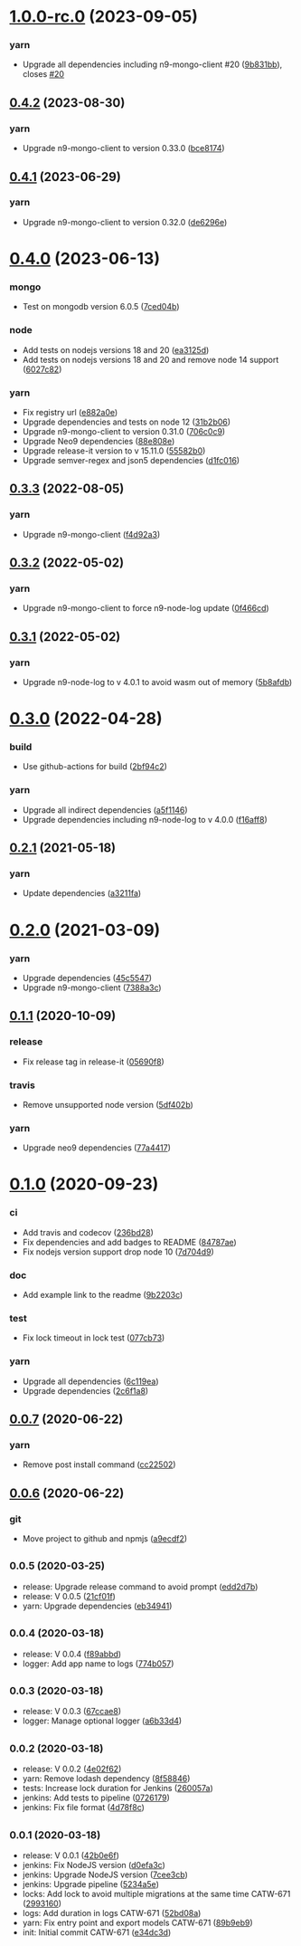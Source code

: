 

# [1.0.0-rc.0](https://github.com/neo9/n9-mongodb-migration/compare/0.4.2...1.0.0-rc.0) (2023-09-05)


### yarn

* Upgrade all dependencies including n9-mongo-client #20 ([9b831bb](https://github.com/neo9/n9-mongodb-migration/commit/9b831bb58c8b6cc528603f0c70bd3a538677020a)), closes [#20](https://github.com/neo9/n9-mongodb-migration/issues/20)

## [0.4.2](https://github.com/neo9/n9-mongodb-migration/compare/0.4.1...0.4.2) (2023-08-30)


### yarn

* Upgrade n9-mongo-client to version 0.33.0 ([bce8174](https://github.com/neo9/n9-mongodb-migration/commit/bce817472957e72ae85eb548169dbe86535f6db8))

## [0.4.1](https://github.com/neo9/n9-mongodb-migration/compare/0.4.0...0.4.1) (2023-06-29)


### yarn

* Upgrade n9-mongo-client to version 0.32.0 ([de6296e](https://github.com/neo9/n9-mongodb-migration/commit/de6296e39b05b2c060eda77512890a48ef533145))

# [0.4.0](https://github.com/neo9/n9-mongodb-migration/compare/0.3.3...0.4.0) (2023-06-13)


### mongo

* Test on mongodb version 6.0.5 ([7ced04b](https://github.com/neo9/n9-mongodb-migration/commit/7ced04b64f2d15bea3ecdeea7a9b3cfad6ed752b))

### node

* Add tests on nodejs versions 18 and 20 ([ea3125d](https://github.com/neo9/n9-mongodb-migration/commit/ea3125dfe53569e39fb4290356227460d0e290aa))
* Add tests on nodejs versions 18 and 20 and remove node 14 support ([6027c82](https://github.com/neo9/n9-mongodb-migration/commit/6027c82d75ba26be538ab780e3da6007ea5de402))

### yarn

* Fix registry url ([e882a0e](https://github.com/neo9/n9-mongodb-migration/commit/e882a0e5fb5c4f9f6f7920302d4a1e41c60b9a76))
* Upgrade dependencies and tests on node 12 ([31b2b06](https://github.com/neo9/n9-mongodb-migration/commit/31b2b06dde6f41e709dc3ab6a3f82cb917ecdb4a))
* Upgrade n9-mongo-client to version 0.31.0 ([706c0c9](https://github.com/neo9/n9-mongodb-migration/commit/706c0c9f768ea13e0e4104c10a6e7558784cb1ee))
* Upgrade Neo9 dependencies ([88e808e](https://github.com/neo9/n9-mongodb-migration/commit/88e808e7f923c14341bb35a43459565ea84e5580))
* Upgrade release-it version to v 15.11.0 ([55582b0](https://github.com/neo9/n9-mongodb-migration/commit/55582b0d3104472dfb8fdeb36fe312d72c6423df))
* Upgrade semver-regex and json5 dependencies ([d1fc016](https://github.com/neo9/n9-mongodb-migration/commit/d1fc016d6f787eb0bf1df6813605ded8d59c86cc))

## [0.3.3](https://github.com/neo9/n9-mongodb-migration/compare/0.3.2...0.3.3) (2022-08-05)


### yarn

* Upgrade n9-mongo-client ([f4d92a3](https://github.com/neo9/n9-mongodb-migration/commit/f4d92a3b80ceb73963491c8be1a2da7287a6c56d))

## [0.3.2](https://github.com/neo9/n9-mongodb-migration/compare/0.3.1...0.3.2) (2022-05-02)


### yarn

* Upgrade n9-mongo-client to force n9-node-log update ([0f466cd](https://github.com/neo9/n9-mongodb-migration/commit/0f466cd3c426c65e27335cf3466df53bcf612130))

## [0.3.1](https://github.com/neo9/n9-mongodb-migration/compare/0.3.0...0.3.1) (2022-05-02)


### yarn

* Upgrade n9-node-log to v 4.0.1 to avoid wasm out of memory ([5b8afdb](https://github.com/neo9/n9-mongodb-migration/commit/5b8afdb9837679405f9697480832dc97657586a7))

# [0.3.0](https://github.com/neo9/n9-mongodb-migration/compare/0.2.1...0.3.0) (2022-04-28)


### build

* Use github-actions for build ([2bf94c2](https://github.com/neo9/n9-mongodb-migration/commit/2bf94c251d4461454bfaadf9321c7d3749991f2b))

### yarn

* Upgrade all indirect dependencies ([a5f1146](https://github.com/neo9/n9-mongodb-migration/commit/a5f1146bf0f5208645b15e79884601f384ca4ac8))
* Upgrade dependencies including n9-node-log to v 4.0.0 ([f16aff8](https://github.com/neo9/n9-mongodb-migration/commit/f16aff8a9f9fdc6ad6611afeeeced2ed93cdde6f))

## [0.2.1](https://github.com/neo9/n9-mongodb-migration/compare/0.2.0...0.2.1) (2021-05-18)


### yarn

* Update dependencies ([a3211fa](https://github.com/neo9/n9-mongodb-migration/commit/a3211fa1b593f24be7080453d1d4a5aa565ac1dd))

# [0.2.0](https://github.com/neo9/n9-mongodb-migration/compare/0.1.1...0.2.0) (2021-03-09)


### yarn

* Upgrade dependencies ([45c5547](https://github.com/neo9/n9-mongodb-migration/commit/45c5547c6f801ed69666f7c879855c4040490185))
* Upgrade n9-mongo-client ([7388a3c](https://github.com/neo9/n9-mongodb-migration/commit/7388a3cdbec954cd1d56cc09b2235db50cafc220))

## [0.1.1](https://github.com/neo9/n9-mongodb-migration/compare/%s...0.1.1) (2020-10-09)


### release

* Fix release tag in release-it ([05690f8](https://github.com/neo9/n9-mongodb-migration/commit/05690f8776d3d640cd79c266afcf14e2592d933e))

### travis

* Remove unsupported node version ([5df402b](https://github.com/neo9/n9-mongodb-migration/commit/5df402b6eaa0fd103492a77a25aacb834592ed53))

### yarn

* Upgrade neo9 dependencies ([77a4417](https://github.com/neo9/n9-mongodb-migration/commit/77a4417381399a059b51e997e7d16cc4c6b064e3))

# [0.1.0](https://github.com/neo9/n9-mongodb-migration/compare/v0.0.7...%s) (2020-09-23)


### ci

* Add travis and codecov ([236bd28](https://github.com/neo9/n9-mongodb-migration/commit/236bd287c96685a0f1e4ec1a0668d3731edd064c))
* Fix dependencies and add badges to README ([84787ae](https://github.com/neo9/n9-mongodb-migration/commit/84787ae73efc7b5e8c5bbfb8e85ff567ee1a2bb4))
* Fix nodejs version support drop node 10 ([7d704d9](https://github.com/neo9/n9-mongodb-migration/commit/7d704d93c7827885058120bedc5bddde079bbedc))

### doc

* Add example link to the readme ([9b2203c](https://github.com/neo9/n9-mongodb-migration/commit/9b2203c41e93193a744a5113005d11aa2c5fd11d))

### test

* Fix lock timeout in lock test ([077cb73](https://github.com/neo9/n9-mongodb-migration/commit/077cb735bd99cc8399a70783510937536ccbd7ea))

### yarn

* Upgrade all dependencies ([6c119ea](https://github.com/neo9/n9-mongodb-migration/commit/6c119eac31c25fd98ca9f4d9148859c38a7c533d))
* Upgrade dependencies ([2c6f1a8](https://github.com/neo9/n9-mongodb-migration/commit/2c6f1a81bc0bc03da120bc8a696cd0d9071063d4))

## [0.0.7](https://github.com/neo9/n9-mongodb-migration/compare/v0.0.6...v0.0.7) (2020-06-22)


### yarn

* Remove post install command ([cc22502](https://github.com/neo9/n9-mongodb-migration/commit/cc22502df0d7313fc18d35fbc375e3bb1b1a88af))

## [0.0.6](https://github.com/neo9/n9-mongodb-migration/compare/v0.0.5...v0.0.6) (2020-06-22)


### git

* Move project to github and npmjs ([a9ecdf2](https://github.com/neo9/n9-mongodb-migration/commit/a9ecdf2957999e3af0436b25b999c47820deb7d4))

## <small>0.0.5 (2020-03-25)</small>

* release: Upgrade release command to avoid prompt ([edd2d7b](https://github.com/neo9/n9-mongodb-migration/commit/edd2d7b))
* release: V 0.0.5 ([21cf01f](https://github.com/neo9/n9-mongodb-migration/commit/21cf01f))
* yarn: Upgrade dependencies ([eb34941](https://github.com/neo9/n9-mongodb-migration/commit/eb34941))



## <small>0.0.4 (2020-03-18)</small>

* release: V 0.0.4 ([f89abbd](https://github.com/neo9/n9-mongodb-migration/commit/f89abbd))
* logger: Add app name to logs ([774b057](https://github.com/neo9/n9-mongodb-migration/commit/774b057))



## <small>0.0.3 (2020-03-18)</small>

* release: V 0.0.3 ([67ccae8](https://github.com/neo9/n9-mongodb-migration/commit/67ccae8))
* logger: Manage optional logger ([a6b33d4](https://github.com/neo9/n9-mongodb-migration/commit/a6b33d4))



## <small>0.0.2 (2020-03-18)</small>

* release: V 0.0.2 ([4e02f62](https://github.com/neo9/n9-mongodb-migration/commit/4e02f62))
* yarn: Remove lodash dependency ([8f58846](https://github.com/neo9/n9-mongodb-migration/commit/8f58846))
* tests: Increase lock duration for Jenkins ([260057a](https://github.com/neo9/n9-mongodb-migration/commit/260057a))
* jenkins: Add tests to pipeline ([0726179](https://github.com/neo9/n9-mongodb-migration/commit/0726179))
* jenkins: Fix file format ([4d78f8c](https://github.com/neo9/n9-mongodb-migration/commit/4d78f8c))



## <small>0.0.1 (2020-03-18)</small>

* release: V 0.0.1 ([42b0e6f](https://github.com/neo9/n9-mongodb-migration/commit/42b0e6f))
* jenkins: Fix NodeJS version ([d0efa3c](https://github.com/neo9/n9-mongodb-migration/commit/d0efa3c))
* jenkins: Upgrade NodeJS version ([7cee3cb](https://github.com/neo9/n9-mongodb-migration/commit/7cee3cb))
* jenkins: Upgrade pipeline ([5234a5e](https://github.com/neo9/n9-mongodb-migration/commit/5234a5e))
* locks: Add lock to avoid multiple migrations at the same time CATW-671 ([2993160](https://github.com/neo9/n9-mongodb-migration/commit/2993160))
* logs: Add duration in logs CATW-671 ([52bd08a](https://github.com/neo9/n9-mongodb-migration/commit/52bd08a))
* yarn: Fix entry point and export models CATW-671 ([89b9eb9](https://github.com/neo9/n9-mongodb-migration/commit/89b9eb9))
* init: Initial commit CATW-671 ([e34dc3d](https://github.com/neo9/n9-mongodb-migration/commit/e34dc3d))